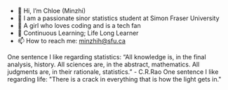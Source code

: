 - 👋 Hi, I’m Chloe (Minzhi)
- 🤩 I am a passionate sinor statistics student at Simon Fraser University
- 👀 A girl who loves coding and is a tech fan
- 🌱 Continuous Learning; Life Long Learner
- 📫 How to reach me: minzhih@sfu.ca


 
 One sentence I like regarding statistics: “All knowledge is, in the final analysis, history. All sciences are, in the abstract, mathematics. All judgments are, in their rationale, statistics.” - C.R.Rao
 One sentence I like regarding life: "There is a crack in everything that is how the light gets in."
<!---
minzhih/minzhih is a ✨ special ✨ repository because its `README.md` (this file) appears on your GitHub profile.
You can click the Preview link to take a look at your changes.
--->
